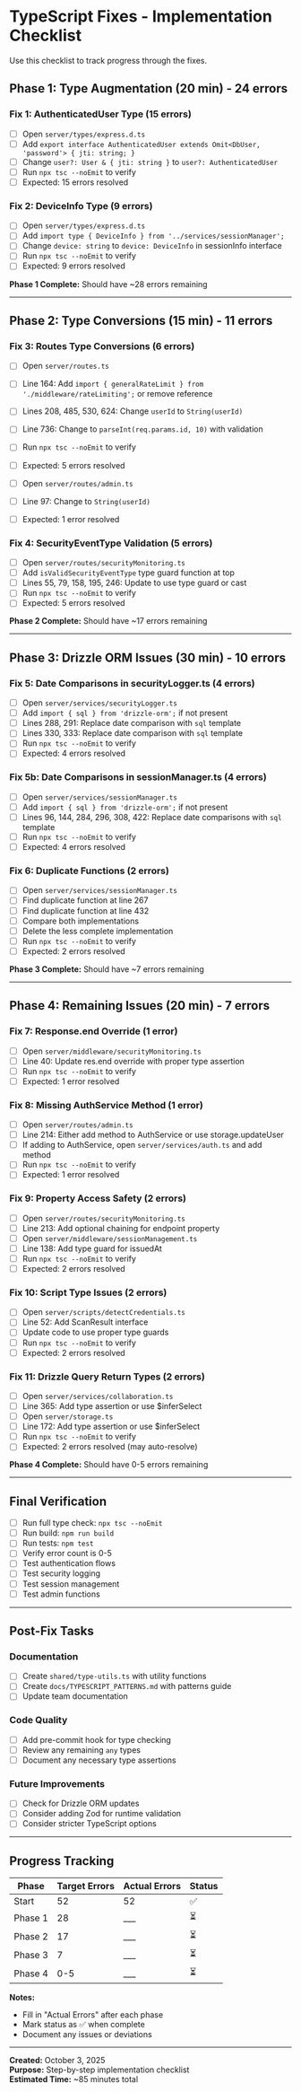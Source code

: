 # TypeScript Fixes - Implementation Checklist

Use this checklist to track progress through the fixes.

## Phase 1: Type Augmentation (20 min) - 24 errors

### Fix 1: AuthenticatedUser Type (15 errors)
- [ ] Open `server/types/express.d.ts`
- [ ] Add `export interface AuthenticatedUser extends Omit<DbUser, 'password'> { jti: string; }`
- [ ] Change `user?: User & { jti: string }` to `user?: AuthenticatedUser`
- [ ] Run `npx tsc --noEmit` to verify
- [ ] Expected: 15 errors resolved

### Fix 2: DeviceInfo Type (9 errors)
- [ ] Open `server/types/express.d.ts`
- [ ] Add `import type { DeviceInfo } from '../services/sessionManager';`
- [ ] Change `device: string` to `device: DeviceInfo` in sessionInfo interface
- [ ] Run `npx tsc --noEmit` to verify
- [ ] Expected: 9 errors resolved

**Phase 1 Complete:** Should have ~28 errors remaining

---

## Phase 2: Type Conversions (15 min) - 11 errors

### Fix 3: Routes Type Conversions (6 errors)
- [ ] Open `server/routes.ts`
- [ ] Line 164: Add `import { generalRateLimit } from './middleware/rateLimiting';` or remove reference
- [ ] Lines 208, 485, 530, 624: Change `userId` to `String(userId)`
- [ ] Line 736: Change to `parseInt(req.params.id, 10)` with validation
- [ ] Run `npx tsc --noEmit` to verify
- [ ] Expected: 5 errors resolved

- [ ] Open `server/routes/admin.ts`
- [ ] Line 97: Change to `String(userId)`
- [ ] Expected: 1 error resolved

### Fix 4: SecurityEventType Validation (5 errors)
- [ ] Open `server/routes/securityMonitoring.ts`
- [ ] Add `isValidSecurityEventType` type guard function at top
- [ ] Lines 55, 79, 158, 195, 246: Update to use type guard or cast
- [ ] Run `npx tsc --noEmit` to verify
- [ ] Expected: 5 errors resolved

**Phase 2 Complete:** Should have ~17 errors remaining

---

## Phase 3: Drizzle ORM Issues (30 min) - 10 errors

### Fix 5: Date Comparisons in securityLogger.ts (4 errors)
- [ ] Open `server/services/securityLogger.ts`
- [ ] Add `import { sql } from 'drizzle-orm';` if not present
- [ ] Lines 288, 291: Replace date comparison with `sql` template
- [ ] Lines 330, 333: Replace date comparison with `sql` template
- [ ] Run `npx tsc --noEmit` to verify
- [ ] Expected: 4 errors resolved

### Fix 5b: Date Comparisons in sessionManager.ts (4 errors)
- [ ] Open `server/services/sessionManager.ts`
- [ ] Add `import { sql } from 'drizzle-orm';` if not present
- [ ] Lines 96, 144, 284, 296, 308, 422: Replace date comparisons with `sql` template
- [ ] Run `npx tsc --noEmit` to verify
- [ ] Expected: 4 errors resolved

### Fix 6: Duplicate Functions (2 errors)
- [ ] Open `server/services/sessionManager.ts`
- [ ] Find duplicate function at line 267
- [ ] Find duplicate function at line 432
- [ ] Compare both implementations
- [ ] Delete the less complete implementation
- [ ] Run `npx tsc --noEmit` to verify
- [ ] Expected: 2 errors resolved

**Phase 3 Complete:** Should have ~7 errors remaining

---

## Phase 4: Remaining Issues (20 min) - 7 errors

### Fix 7: Response.end Override (1 error)
- [ ] Open `server/middleware/securityMonitoring.ts`
- [ ] Line 40: Update res.end override with proper type assertion
- [ ] Run `npx tsc --noEmit` to verify
- [ ] Expected: 1 error resolved

### Fix 8: Missing AuthService Method (1 error)
- [ ] Open `server/routes/admin.ts`
- [ ] Line 214: Either add method to AuthService or use storage.updateUser
- [ ] If adding to AuthService, open `server/services/auth.ts` and add method
- [ ] Run `npx tsc --noEmit` to verify
- [ ] Expected: 1 error resolved

### Fix 9: Property Access Safety (2 errors)
- [ ] Open `server/routes/securityMonitoring.ts`
- [ ] Line 213: Add optional chaining for endpoint property
- [ ] Open `server/middleware/sessionManagement.ts`
- [ ] Line 138: Add type guard for issuedAt
- [ ] Run `npx tsc --noEmit` to verify
- [ ] Expected: 2 errors resolved

### Fix 10: Script Type Issues (2 errors)
- [ ] Open `server/scripts/detectCredentials.ts`
- [ ] Line 52: Add ScanResult interface
- [ ] Update code to use proper type guards
- [ ] Run `npx tsc --noEmit` to verify
- [ ] Expected: 2 errors resolved

### Fix 11: Drizzle Query Return Types (2 errors)
- [ ] Open `server/services/collaboration.ts`
- [ ] Line 365: Add type assertion or use $inferSelect
- [ ] Open `server/storage.ts`
- [ ] Line 172: Add type assertion or use $inferSelect
- [ ] Run `npx tsc --noEmit` to verify
- [ ] Expected: 2 errors resolved (may auto-resolve)

**Phase 4 Complete:** Should have 0-5 errors remaining

---

## Final Verification

- [ ] Run full type check: `npx tsc --noEmit`
- [ ] Run build: `npm run build`
- [ ] Run tests: `npm test`
- [ ] Verify error count is 0-5
- [ ] Test authentication flows
- [ ] Test security logging
- [ ] Test session management
- [ ] Test admin functions

---

## Post-Fix Tasks

### Documentation
- [ ] Create `shared/type-utils.ts` with utility functions
- [ ] Create `docs/TYPESCRIPT_PATTERNS.md` with patterns guide
- [ ] Update team documentation

### Code Quality
- [ ] Add pre-commit hook for type checking
- [ ] Review any remaining `any` types
- [ ] Document any necessary type assertions

### Future Improvements
- [ ] Check for Drizzle ORM updates
- [ ] Consider adding Zod for runtime validation
- [ ] Consider stricter TypeScript options

---

## Progress Tracking

| Phase | Target Errors | Actual Errors | Status |
|-------|---------------|---------------|--------|
| Start | 52 | 52 | ✅ |
| Phase 1 | 28 | ___ | ⏳ |
| Phase 2 | 17 | ___ | ⏳ |
| Phase 3 | 7 | ___ | ⏳ |
| Phase 4 | 0-5 | ___ | ⏳ |

**Notes:**
- Fill in "Actual Errors" after each phase
- Mark status as ✅ when complete
- Document any issues or deviations

---

**Created:** October 3, 2025  
**Purpose:** Step-by-step implementation checklist  
**Estimated Time:** ~85 minutes total
